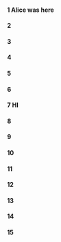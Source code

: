 #### 1 Alice was here
#### 2
#### 3
#### 4
#### 5
#### 6
#### 7 HI 
#### 8
#### 9
#### 10
#### 11
#### 12
#### 13
#### 14
#### 15
